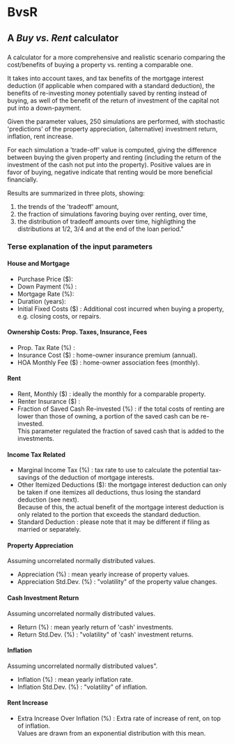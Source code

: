 BvsR
====

## A _Buy vs. Rent_ calculator 

### [<Running on ShinyApps>](https://pedrosan.shinyapps.io/AdvBvsR/)

A calculator for a more comprehensive and realistic scenario comparing the cost/benefits of 
buying a property vs. renting a comparable one.

It takes into account taxes, and tax benefits of the mortgage interest deduction (if applicable when compared
with a standard deduction), the benefits of re-investing money potentially saved by renting instead of buying,
as well of the benefit of the return of investment of the capital not put into a down-payment.

Given the parameter values, 250 simulations are performed, with stochastic 'predictions' of 
the property appreciation, (alternative) investment return, inflation, rent increase.

For each simulation a 'trade-off' value is computed, giving the difference between buying the given
property and renting (including the return of the investment of the cash not put into the property).
Positive values are in favor of buying, negative indicate that renting would be more beneficial financially.

Results are summarized in three plots, showing:

1. the trends of the 'tradeoff' amount, 
2. the fraction of simulations favoring buying over renting, over time,
3. the distribution of tradeoff amounts over time, highligthing the distributions at 1/2, 3/4 and at the end of the loan period."

### Terse explanation of the input parameters

#### House and Mortgage

* Purchase Price ($): 
* Down Payment (%) :
* Mortgage Rate (%):
* Duration (years):
* Initial Fixed Costs ($) : Additional cost incurred when buying a property, e.g. closing costs, or repairs.

#### Ownership Costs: Prop. Taxes, Insurance, Fees

* Prop. Tax Rate (%) :
* Insurance Cost ($) : home-owner insurance premium (annual).
* HOA Monthly Fee ($) : home-owner association fees (monthly).
          
#### Rent

* Rent, Monthly ($) : ideally the monthly for a comparable property.
* Renter Insurance ($) :
* Fraction of Saved Cash Re-invested (%) : if the total costs of renting are lower than those of owning, a portion of the saved cash can be re-invested.    
This parameter regulated the fraction of saved cash that is added to the investments.
    
#### Income Tax Related

* Marginal Income Tax (%) : tax rate to use to calculate the potential tax-savings of the deduction of mortgage interests.
* Other Itemized Deductions ($): the mortgage interest deduction can only be taken if one itemizes all deductions, thus losing the standard deduction (see next).  
				 Because of this, the actual benefit of the mortgage interest deduction is only related to the portion that exceeds the standard deduction.
* Standard Deduction : please note that it may be different if filing as married or separately.

#### Property Appreciation

Assuming uncorrelated normally distributed values.

* Appreciation (%) : mean yearly increase of property values.
* Appreciation Std.Dev. (%) : "volatility" of the property value changes.
          
#### Cash Investment Return

Assuming uncorrelated normally distributed values.

* Return (%) : mean yearly return of 'cash' investments.
* Return Std.Dev. (%) : "volatility" of 'cash' investment returns.

#### Inflation

Assuming uncorrelated normally distributed values".

* Inflation (%) : mean yearly inflation rate.
* Inflation Std.Dev. (%) : "volatility" of inflation.
          
#### Rent Increase

* Extra Increase Over Inflation (%) : Extra rate of increase of rent, on top of inflation.  
Values are drawn from an exponential distribution with this mean.

